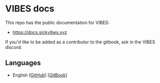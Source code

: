# VIBES docs

This repo has the public documentation for VIBES:

* https://docs.sickvibes.xyz

If you'd like to be added as a contributor to the gitbook, ask in the VIBES discord.

## Languages

* English [[GitHub](https://github.com/sickvibes/docs/tree/english)] [[GitBook](https://docs.sickvibes.xyz)]
